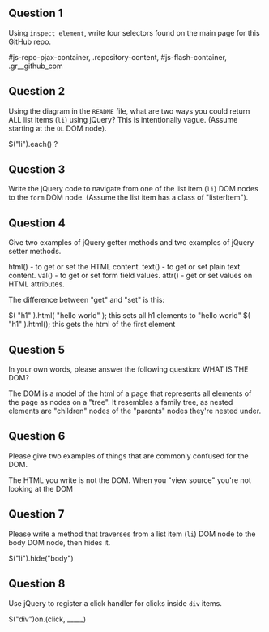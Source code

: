 ## Question 1

Using `inspect element`, write four selectors found on the main page for this
GitHub repo.

<!-- your answer starts here -->
#js-repo-pjax-container, .repository-content, #js-flash-container, .gr__github_com
<!-- your answer ends here -->

## Question 2

Using the diagram in the `README` file, what are two ways you could return ALL
list items (`li`) using jQuery? This is intentionally vague. (Assume starting
at the `OL` DOM node).

<!-- your answer starts here -->
$("li").each() ? 
<!-- your answer ends here -->

## Question 3

Write the jQuery code to navigate from one of the list item (`li`) DOM nodes to
the `form` DOM node. (Assume the list item has a class of "listerItem").

<!-- your answer starts here -->

<!-- your answer ends here -->

## Question 4

Give two examples of jQuery getter methods and two examples of jQuery setter
methods.

<!-- your answer starts here -->
html() - to get or set the HTML content.
text() - to get or set plain text content.
val() - to get or set form field values.
attr() - get or set values on HTML attributes.

The difference between "get" and "set" is this:

$( "h1" ).html( "hello world" );  this sets all h1 elements to "hello world"
$( "h1" ).html();  this gets the html of the first element
<!-- your answer ends here -->

## Question 5

In your own words, please answer the following question: WHAT IS THE DOM?

<!-- your answer starts here -->
The DOM is a model of the html of a page that represents all elements of the page as nodes
on a "tree". It resembles a family tree, as nested elements are "children" nodes
of the "parents" nodes they're nested under.
<!-- your answer ends here -->

## Question 6

Please give two examples of things that are commonly confused for the DOM.

<!-- your answer starts here -->
The HTML you write is not the DOM.
When you "view source" you're not looking at the DOM
<!-- your answer ends here -->

## Question 7

Please write a method that traverses from a list item (`li`) DOM node to the
body DOM node, then hides it.

<!-- your answer starts here -->
$("li").hide("body")
<!-- your answer ends here -->

## Question 8

Use jQuery to register a click handler for clicks inside `div` items.

<!-- your answer starts here -->
$("div")on.(click, _____)
<!-- your answer ends here -->
